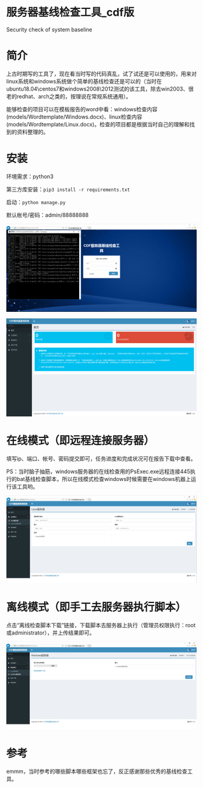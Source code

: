 # 服务器基线检查工具_cdf版
Security check of system baseline

# 简介

​    上古时期写的工具了，现在看当时写的代码真乱，试了试还是可以使用的，用来对linux系统和windows系统做个简单的基线检查还是可以的（当时在ubuntu18.04\centos7和windows2008\2012测试的该工具，除去win2003、很老的redhat、arch之类的，按理说在常规系统通用）。

​    能够检查的项目可以在模板报告的word中看：windows检查内容(models/Wordtemplate/Windows.docx)、linux检查内容(models/Wordtemplate/Linux.docx)。检查的项目都是根据当时自己的理解和找到的资料整理的。

# 安装

环境需求：python3

第三方库安装：`pip3 install -r requirements.txt`

启动：`python manage.py`

默认帐号/密码：admin/88888888

![image-20211207174111733](README/image-20211207174111733.png)

![image-20211207175556167](README/image-20211207175556167.png)

# 在线模式（即远程连接服务器）

填写ip、端口、帐号、密码提交即可，任务进度和完成状况可在报告下载中查看。

PS：当时脑子抽筋，windows服务器的在线检查用的PsExec.exe远程连接445执行的bat基线检查脚本，所以在线模式检查windows时候需要在windows机器上运行该工具哟。

![image-20211207174237020](README/image-20211207174237020.png)

# 离线模式（即手工去服务器执行脚本）

点击“离线检查脚本下载”链接，下载脚本去服务器上执行（管理员权限执行：root或administrator），并上传结果即可。

![image-20211207174409422](README/image-20211207174409422.png)

# 参考

emmm，当时参考的哪些脚本哪些框架也忘了，反正感谢那些优秀的基线检查工具。
